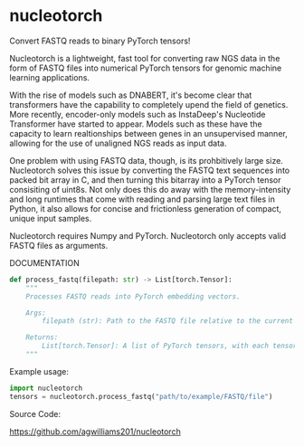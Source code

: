 # nucleotorch
Convert FASTQ reads to binary PyTorch tensors!

Nucleotorch is a lightweight, fast tool for converting raw NGS data in the form of FASTQ files into numerical PyTorch tensors for genomic machine learning applications.

With the rise of models such as DNABERT, it's become clear that transformers have the capability to completely upend the field of genetics. More recently, encoder-only models such as InstaDeep's Nucleotide Transformer have started to appear. Models such as these have the capacity to learn realtionships between genes in an unsupervised manner, allowing for the use of unaligned NGS reads as input data. 

One problem with using FASTQ data, though, is its prohbitively large size. Nucleotorch solves this issue by converting the FASTQ text sequences into packed bit array in C, and then turning this bitarray into a PyTorch tensor consisiting of uint8s. Not only does this do away with the memory-intensity and long runtimes that come with reading and parsing large text files in Python, it also allows for concise and frictionless generation of compact, unique input samples.

Nucleotorch requires Numpy and PyTorch. Nucleotorch only accepts valid FASTQ files as arguments.

DOCUMENTATION

```python
def process_fastq(filepath: str) -> List[torch.Tensor]:
    """
    Processes FASTQ reads into PyTorch embedding vectors.

    Args:
        filepath (str): Path to the FASTQ file relative to the current working directory.

    Returns:
        List[torch.Tensor]: A list of PyTorch tensors, with each tensor being composed of uint8s.
    """
```

Example usage:

```python
import nucleotorch
tensors = nucleotorch.process_fastq("path/to/example/FASTQ/file")
```

Source Code:

https://github.com/agwilliams201/nucleotorch